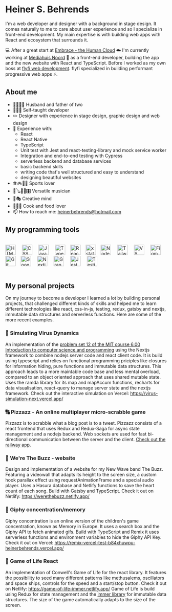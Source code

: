 # Heiner S. Behrends

I'm a web developer and designer with a background in stage design. It comes naturally to me to care about user experience and so I specialize in front-end development. My main expertise is with building web apps with React and ecosystem that surrounds it.

💻 After a great start at [Embrace - the Human Cloud](https://www.embracecloud.nl/) ☁️ I'm currently working at [Mediahuis Noord](https://https://www.mediahuisnoord.nl/) 📰 as a front-end developer, building the app and the new website with React and TypeScript. Before I worked as my own boss at [flyfi web development](https://www.flyfi.nl). flyfi specialized in building performant progressive web apps ⚡.


## About me

- ‍👨‍👩‍👧‍👦 Husband and father of two
- 🧑‍💻🚀 Self-taught developer
- ✏️ Designer with experience in stage design, graphic design and web design
- 🧩 Experience with: 
  - React
  - React Native
  - TypeScript
  - Unit test with Jest and react-testing-library and mock service worker
  - Integration and end-to-end testing with Cypress
  - serverless backend and database services
  - basic backend skills
  - writing code that's well structured and easy to understand
  - designing beautiful websites
- ⚽🚲🧘‍♂️ Sports lover
- 🎸🪕🎹🎶🎛 Versatile musician
- 🎨🎭 Creative mind
- 🔪🍴🥘 Cook and food lover
- 📫 How to reach me: heinerbehrends@hotmail.com



## My programming tools

<br><img alt="HTML" title="HTML" src="https://user-images.githubusercontent.com/1680157/87443762-4af82c80-c5cc-11ea-85cf-57be0e83c169.png" height="32">&nbsp;&nbsp;&nbsp;&nbsp;
<img alt="CSS" title="CSS" src="https://user-images.githubusercontent.com/1680157/87443759-4a5f9600-c5cc-11ea-8ae0-715433c1f781.png" height="32">&nbsp;&nbsp;&nbsp;&nbsp;
<img alt="JavaScript" title="JavaScript" src="https://user-images.githubusercontent.com/1680157/87443764-4af82c80-c5cc-11ea-82c2-c368ee12cf6d.png" height="32">&nbsp;&nbsp;&nbsp;&nbsp;
<img alt="TypeScript" title="TypeScript" src="https://user-images.githubusercontent.com/1680157/87443766-4af82c80-c5cc-11ea-8a13-a651f150fa99.png" height="32">&nbsp;&nbsp;&nbsp;
<img alt="React" title="React" src="https://www.vectorlogo.zone/logos/reactjs/reactjs-icon.svg" height="32">&nbsp;&nbsp;&nbsp;
<img alt="xstate" title="XState" src="https://graph-docs.vercel.app/icon-512.png" height="32">&nbsp;&nbsp;&nbsp;
<img alt="Node.js" title="Node.js" title="Node.js" src="https://user-images.githubusercontent.com/1680157/87443758-4a5f9600-c5cc-11ea-8f63-92e126a1145b.png" height="32">&nbsp;&nbsp;&nbsp;&nbsp;
<img alt="Tailwind logo" title="Tailwind" src="https://upload.wikimedia.org/wikipedia/commons/thumb/d/d5/Tailwind_CSS_Logo.svg/320px-Tailwind_CSS_Logo.svg.png" height="32">&nbsp;&nbsp;&nbsp;&nbsp;
<img alt="VS Code" title="VS Code" src="https://user-images.githubusercontent.com/1680157/87443751-492e6900-c5cc-11ea-9854-f82d4d921133.png" height="32">&nbsp;&nbsp;&nbsp;&nbsp;
<img alt="Figma" title="Figma" src="https://images.ctfassets.net/1khq4uysbvty/2MbBsf9yEw40SMw6gK0Mmg/35f39d41f167b6615bd80517b4b67bcd/1_6XgfDCVn81AYX68Xvd2I-g_2x.png?&w=1104" height="32">&nbsp;&nbsp;&nbsp;&nbsp;
<img alt="Git" title="Git" src="https://user-images.githubusercontent.com/1680157/87443755-49c6ff80-c5cc-11ea-954a-579f7c72873a.png" height="32">&nbsp;&nbsp;&nbsp;&nbsp;<img alt="Google Chrome" title="Google Chrome" src="https://user-images.githubusercontent.com/1680157/87443745-47fd3c00-c5cc-11ea-878f-44f34572775e.png" height="32">&nbsp;&nbsp;&nbsp;&nbsp;
<img alt="Nextjs logo" title="Nextjs" src="https://pbs.twimg.com/media/FAXymZJXIAkERod.jpg" height="32">&nbsp;&nbsp;&nbsp;&nbsp;
<img alt="GraphQL" title="GraphQL" src="https://1.bp.blogspot.com/-NesqbdcaDCE/XJQDQ4JfaMI/AAAAAAAAJSg/ZOypdkZOhMAQss6zHW67dyFZv7yVv8EIQCK4BGAYYCw/s1600/logo%2Bgraphql%2Bicon.png" height="32">&nbsp;&nbsp;&nbsp;&nbsp;
<img alt="Jest" title="Jest" src="https://cdn.rawgit.com/grab/front-end-guide/master/images/jest-logo.svg" height="32">&nbsp;&nbsp;&nbsp;&nbsp;
<img alt="Testing library" title="testing library" src="https://testing-library.com/img/octopus-128x128.png" height="32"><br><br>

## My personal projects
On my journey to become a developer I learned a lot by building personal projects, that challenged different kinds of skills and helped me to learn different technologies like react, css-in-js, testing, redux, gatsby and nextjs, immutable data structures and serverless functions. Here are some of the more recent examples.


### 🦠 Simulating Virus Dynamics
An implementation of the [problem set 12 of the MIT course 6.00 Introduction to computer science and programming](https://ocw.mit.edu/courses/electrical-engineering-and-computer-science/6-00-introduction-to-computer-science-and-programming-fall-2008/assignments/pset12.pdf) using the Nextjs framework to combine nodejs server code and react client code.
It is build using typescript and relies on functional programming priciples like closures for information hiding, pure functions and immutable data structures. This approach leads to a more maintable code base and less mental overload, compared to an object oriented approach that uses shared mutable state. Uses the ramda library for its map and mapAccum functions, recharts for data visualisation, react-query to manage server state and the nextjs framework.
Check out the interactive simulation on Vercel: https://virus-simulation-next.vercel.app/
### 🔠 Pizzazz - An online multiplayer micro-scrabble game
Pizzazz is to scrabble what a blog post is to a tweet. Pizzazz consists of a react frontend that uses Redux and Redux-Saga for async state management and a nodejs backend. Web sockets are used for fast bi-directional communication between the server and the client. [Check out the railway app](https://pizzazz-production.up.railway.app).
### 🎸 We're The Buzz - website
Design and implementation of a website for my New Wave band The Buzz. Featuring a videowall that adapts its height to the screen size, a custom hook parallax effect using requestAnimationFrame and a special audio player. Uses a Hasura database and Netlify functions to save the heart count of each song. Build with Gatsby and TypeScript. Check it out on Netlify: https://werethebuzz.netlify.app/
### 🧠 Giphy concentration/memory
Giphy concentration is an online version of the children's game concentration, known as Memory in Europe. It uses a search box and the Giphy API to fetch animated gifs. Build with TypeScript and Remix it uses serverless functions and environment variables to hide the Giphy API Key. Check it out on Vercel: https://remix-vercel-test-b84xhuwpu-heinerbehrends.vercel.app/
### 🌱 Game of Life React
An implementation of Conwell's Game of Life for the react library. It features the possibility to seed many different patterns like methusalems, oscillators and space ships, controls for the speed and a start/stop button. Check it out on Netlify: https://game-of-life-immer.netlify.app/
Game of Life is build using Redux for state management and the [immer library](immerjs.github.io/) for immutable data structures. The size of the game automatically adapts to the size of the screen.

<!--
**heinerbehrends/heinerbehrends** is a ✨ _special_ ✨ repository because its `README.md` (this file) appears on your GitHub profile.

Here are some ideas to get you started:

- 🔭 I’m currently working on ...
- 🌱 I’m currently learning ...
- 👯 I’m looking to collaborate on ...
- 🤔 I’m looking for help with ...
- 💬 Ask me about ...
- 📫 How to reach me: ...
- 😄 Pronouns: ...
- ⚡ Fun fact: ...
-->
